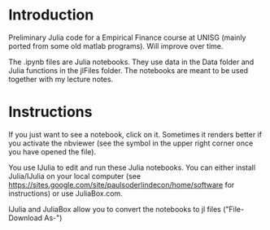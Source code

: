 # Introduction

Preliminary Julia code for a Empirical Finance course at UNISG (mainly ported from some old matlab programs). Will improve over time.

The .ipynb files are Julia notebooks. They use data in the Data folder and Julia functions in the jlFiles folder. The notebooks are meant to be used together with my lecture notes. 


# Instructions

If you just want to see a notebook, click on it.  Sometimes it renders better if you activate the nbviewer (see the symbol in the upper right corner once you have opened the file).

You use IJulia to edit and run these Julia notebooks. You can either install Julia/IJulia on your local computer (see https://sites.google.com/site/paulsoderlindecon/home/software for instructions) or use JuliaBox.com. 

IJulia and JuliaBox allow you to convert the notebooks to jl files ("File-Download As-")

